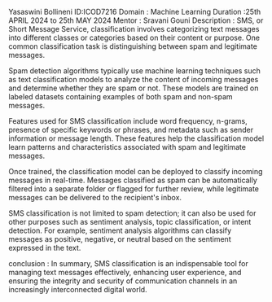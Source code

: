 Yasaswini Bollineni
ID:ICOD7216
Domain : Machine Learning
Duration :25th APRIL 2024 to 25th MAY 2024
Mentor : Sravani Gouni
Description : SMS, or Short Message Service, classification involves categorizing text messages into different classes or categories based on their content or purpose. One common classification task is distinguishing between spam and legitimate messages.

Spam detection algorithms typically use machine learning techniques such as text classification models to analyze the content of incoming messages and determine whether they are spam or not. These models are trained on labeled datasets containing examples of both spam and non-spam messages.

Features used for SMS classification include word frequency, n-grams, presence of specific keywords or phrases, and metadata such as sender information or message length. These features help the classification model learn patterns and characteristics associated with spam and legitimate messages.

Once trained, the classification model can be deployed to classify incoming messages in real-time. Messages classified as spam can be automatically filtered into a separate folder or flagged for further review, while legitimate messages can be delivered to the recipient's inbox.

SMS classification is not limited to spam detection; it can also be used for other purposes such as sentiment analysis, topic classification, or intent detection. For example, sentiment analysis algorithms can classify messages as positive, negative, or neutral based on the sentiment expressed in the text.

conclusion : In summary, SMS classification is an indispensable tool for managing text messages effectively, enhancing user experience, and ensuring the integrity and security of communication channels in an increasingly interconnected digital world.
